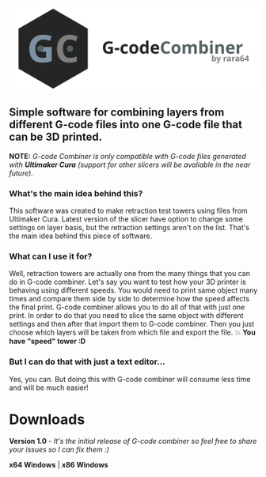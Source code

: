 ![](mainlogo.svg)
## Simple software for combining layers from different G-code files into one G-code file that can be 3D printed.
**NOTE:** *G-code Combiner is only compatible with G-code files generated with **Ultimaker Cura** (support for other slicers will be avaliable in the near future).*

### What's the main idea behind this?
This software was created to make retraction test towers using files from Ultimaker Cura.
Latest version of the slicer have option to change some settings on layer basis, but the retraction settings aren't on the list.
That's the main idea behind this piece of software.

### What can I use it for?
Well, retraction towers are actually one from the many things that you can do in G-code combiner.
Let's say you want to test how your 3D printer is behaving using different speeds. You would need to print same object
many times and compare them side by side to determine how the speed affects the final print. G-code combiner
allows you to do all of that with just one print. In order to do that you need to slice the same object with different settings and then
after that import them to G-code combiner. Then you just choose which layers will be taken from which file and export the file.
:boom: **You have "speed" tower :D**

### But I can do that with just a text editor...
Yes, you can. But doing this with G-code combiner will consume less time and will be much easier!

# Downloads
**Version 1.0** - *It's the initial release of G-code combiner so feel free to share your issues so I can fix them :)*

**x64 Windows** | **x86 Windows**
